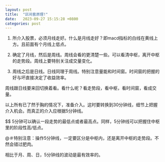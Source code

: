 ```yaml
---
layout: post
title:  "区间套原理!"
date:   2023-09-27 15:15:28 +0800
categories: post
---
```


1. 所介入股票，必须月线走好。什么是月线走好？即macd指标的白线在黄线上方。且前面有个月线上低点。

2. 确定了月线，然后是周线。周线会看的更清楚一些。可以看清中枢，离开中枢的走势段。周线上要特别关注成交量变化。

3. 周线之后是日线。日线同理于周线。特别注意量能和时间窗。时间窗的把握的好与坏直接决定了收益效率。

周线跟日线要来回切换着看。看什么呢？看走势段，看中枢，看时间窗，看成交量。

以上所有已了然于胸的情况下，准备介入。这时要转换到30分钟线，细节上把握介入机会。而真正的介入应根据5分钟线。

$$ 5分钟可以确认一段走势的最低点或者最高点。同样，5分钟线可以把握住中枢里的阶段性高/低点。

@＃特别注意：操作5分钟线，一定要区分是中枢内，还是离开中枢的走势段。不然会错过肥肉。

相比于月、周、日，5分钟线的波动是最有效率的。
